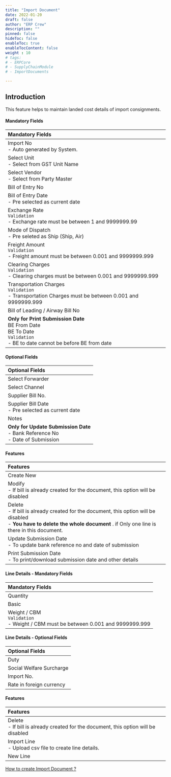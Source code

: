```yaml
---
title: "Import Document"
date: 2022-01-20
draft: false
author: "ERP Crew"
description: ""
pinned: false
hideToc: false
enableToc: true
enableTocContent: false
weight : 10
# tags: 
# - ERPCore 
# - SupplyChainModule
# - ImportDocuments

---
```


## Introduction 

This feature helps to maintain landed cost details of import consignments.

#### Mandatory Fields

|Mandatory Fields|  
  |:------|
  | Import No <br> - Auto generated by System.
  | Select Unit <br> - Select from GST Unit Name
  | Select Vendor <br> - Select from Party Master  
  | Bill of Entry No
  | Bill of Entry Date <br> - Pre selected as current date
  | Exchange Rate <br> `Validation`  <br>  - Exchange rate must be between 1 and 9999999.99
  | Mode of Dispatch <br> - Pre seleted as Ship (Ship, Air)
  | Freight Amount <br> `Validation`  <br>  - Freight amount must be between 0.001 and 9999999.999 
  | Clearing Charges <br> `Validation`  <br>  - Clearing charges must be between 0.001 and 9999999.999
  | Transportation Charges <br> `Validation`  <br>  - Transportation Charges must be between 0.001 and 9999999.999
  | Bill of Leading / Airway Bill No 
  | **Only for Print Submission Date** <br> BE From Date <br> BE To Date <br> `Validation`  <br>  - BE to date cannot be before BE from date

  <!-- | Select Vendor <br> - Select from Party Master  <br> - Error code C - Party is mismatched between import documnet and indent. -->
  <!-- | Freight Amount <br> `Validation` - Freight amount must be between 0.001 and 9999999.999 <br> - Error code E - For converted indent line, foreign currency rate is zero. <br> - Error code F - In indent line, rate in foreign currency is zero. -->


#### Optional Fields

|Optional Fields|  
  |:------|
  | Select Forwarder
  | Select Channel
  | Supplier Bill No.
  | Supplier Bill Date <br> - Pre selected as current date
  | Notes
  | **Only for Update Submission Date** <br> -  Bank Reference No <br> - Date of Submission


#### Features

|Features| 
  |:------|
  | Create New 
  | Modify <br> - If bill is already created for the document, this option will be disabled
  | Delete <br> - If bill is already created for the document, this option will be disabled <br> - **You have to delete the whole document**  . if Only one line is there in this document.
  | Update Submission Date <br> - To update bank reference no and date of submission
  | Print Submission Date <br> - To print/download submission date and other details


#### Line Details - Mandatory Fields

|Mandatory Fields|  
  |:------|
  | Quantity 
  | Basic
  | Weight / CBM <br> `Validation`  <br>  - Weight / CBM must be between 0.001 and 9999999.999 

  <!-- | Weight / CBM <br> `Validation` - Weight / CBM must be between 0.001 and 9999999.999  <br> - Error code A - Weight / CBM must be greater than 0 and less than 9999999.9999 -->
  <!-- | Quantity <br> - Error code D - Quantity is mismatched between GRN quantity and indent quantity. -->

#### Line Details - Optional Fields

|Optional Fields|  
  |:------|
  | Duty
  | Social Welfare Surcharge
  | Import No. 
  | Rate in foreign currency

#### Features

|Features| 
  |:------|
  | Delete <br> - If bill is already created for the document, this option will be disabled
  | Import Line <br> - Upload csv file to create line details.  
  | New Line

[How to create Import Document ? ](http://docs.erpcrystal.in/en/docs/erpcrystal/mfg/supplychain/transactions/walkthroughimportdocument/)